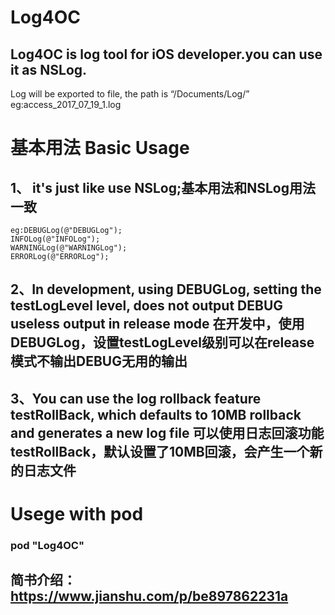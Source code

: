 # Log4OC

## Log4OC is log tool for iOS developer.you can use it as NSLog.

Log will be exported to file, the path is “/Documents/Log/” eg:access_2017_07_19_1.log


# 基本用法 Basic Usage

## 1、 it's just like use NSLog;基本用法和NSLog用法一致

```
eg:DEBUGLog(@"DEBUGLog");
INFOLog(@"INFOLog");
WARNINGLog(@"WARNINGLog");
ERRORLog(@"ERRORLog");
```
    

## 2、In development, using DEBUGLog, setting the testLogLevel level, does not output DEBUG useless output in release mode 在开发中，使用DEBUGLog，设置testLogLevel级别可以在release模式不输出DEBUG无用的输出

## 3、You can use the log rollback feature testRollBack, which defaults to 10MB rollback and generates a new log file 可以使用日志回滚功能testRollBack，默认设置了10MB回滚，会产生一个新的日志文件

# Usege with pod

### pod "Log4OC"

## 简书介绍：https://www.jianshu.com/p/be897862231a
